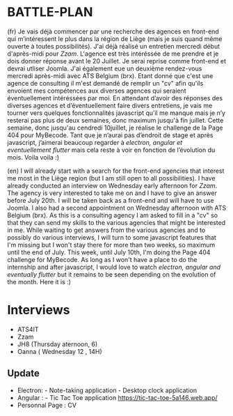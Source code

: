 # BATTLE-PLAN

  (fr)
	Je vais déjà commencer par une recherche des agences en front-end qui m’intéressent le plus dans la région de Liège 
(mais je suis quand même ouverte à toutes possibilités). 
	J'ai déjà réalisé un entretien mercredi début d'après-midi pour *Zzam*. L'agence est très intéréssée de me prendre et 
je dois donner réponse avant le 20 Juillet. Je serai reprise comme front-end et devrai utliser Joomla. 
    	J'ai également eue un deuxième rendez-vous mercredi après-midi avec ATS Belgium (brx). Etant donné que c'est une agence 
de consulting il m'est demandé de remplir un "cv" afin qu'ils envoient mes compétences aux diverses agences qui seraient 
éventuellement intéréssées par moi.
	En attendant d’avoir des réponses des diverses agences et d’éventuellement faire divers entretiens, je vais me tourner 
vers quelques fonctionnalités javascript qu’il me manque mais je n’y resterai pas plus de deux semaines, donc maximum 
jusqu'à fin juillet.
    	Cette semaine, donc jusqu'au cendredi 10juillet, je réalise le challenge de la Page 404 pour MyBecode.
	Tant que je n’aurai pas d’endroit de stage et après javascript, j’aimerai beaucoup regarder à *electron, angular et 
eventuellement flutter* mais cela reste à voir en fonction de l’évolution du mois. 
	Voila voila :) 

   (en)
    	I will already start with a search for the front-end agencies that interest me most in the Liège region (but I am still
open to all possibilities). 
	I have already conducted an interview on Wednesday early afternoon for *Zzam*. The agency is very interested to take me 
on and I have to give an answer before July 20th. I will be taken back as a front-end and will have to use Joomla. 
   	 I also had a second appointment on Wednesday afternoon with ATS Belgium (brx). As this is a consulting agency I am asked 
to fill in a "cv" so that they can send my skills to the various agencies that might be interested in me.
	While waiting to get answers from the various agencies and to possibly do various interviews, I will turn to some 
javascript features that I'm missing but I won't stay there for more than two weeks, so maximum until the end of July.
    	This week, until July 10th, I'm doing the Page 404 challenge for MyBecode.
	As long as I won't have a place to do the internship and after javascript, I would love to watch *electron, angular and 
eventually flutter* but it remains to be seen depending on the evolution of the month. 
	Here it is :) 


#  Interviews
- ATS4IT
- Zzam
- JH8 (Thursday aternoon, 6)
- Oanna ( Wednesday 12 , 14H)

## Update
- Electron: - Note-taking application 
	    - Desktop clock application
- Angular : - Tic Tac Toe application https://tic-tac-toe-5a146.web.app/
- Personnal Page : CV 
